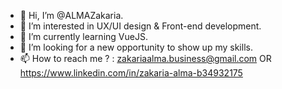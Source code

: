 - 👋 Hi, I’m @ALMAZakaria.
- 👀 I’m interested in UX/UI design & Front-end development.
- 🌱 I’m currently learning VueJS.
- 💞️ I’m looking for a new opportunity to show up my skills.
- 📫 How to reach me ? : zakariaalma.business@gmail.com OR https://www.linkedin.com/in/zakaria-alma-b34932175
